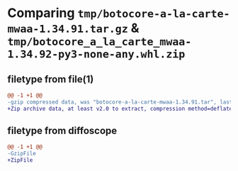 # Comparing `tmp/botocore-a-la-carte-mwaa-1.34.91.tar.gz` & `tmp/botocore_a_la_carte_mwaa-1.34.92-py3-none-any.whl.zip`

## filetype from file(1)

```diff
@@ -1 +1 @@
-gzip compressed data, was "botocore-a-la-carte-mwaa-1.34.91.tar", last modified: Thu Apr 25 01:03:42 2024, max compression
+Zip archive data, at least v2.0 to extract, compression method=deflate
```

## filetype from diffoscope

```diff
@@ -1 +1 @@
-GzipFile
+ZipFile
```

